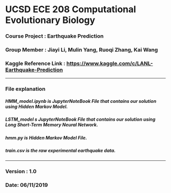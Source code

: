 # UCSD ECE 208 Computational Evolutionary Biology
### Course Project : Earthquake Prediction
### Group Member : Jiayi Li, Mulin Yang, Ruoqi Zhang, Kai Wang
### Kaggle Reference Link : https://www.kaggle.com/c/LANL-Earthquake-Prediction
***
### File explanation
##### HMM_model.ipynb is JupyterNoteBook File that contains our solution using Hidden Markov Model.
##### LSTM_model s JupyterNoteBook File that contains our solution using Long Short-Term Memory Neural Network.
##### hmm.py is Hidden Markov Model File.
##### train.csv is the raw experimental earthquake data.
***
### Version : 1.0
### Date: 06/11/2019
